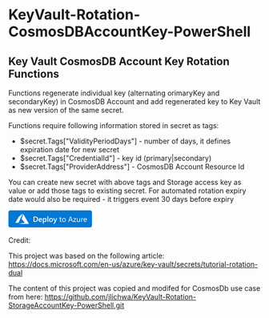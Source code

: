 # KeyVault-Rotation-CosmosDBAccountKey-PowerShell

## Key Vault CosmosDB Account Key Rotation Functions

Functions regenerate individual key (alternating orimaryKey and secondaryKey) in CosmosDB Account and add regenerated key to Key Vault as new version of the same secret.

Functions require following information stored in secret as tags:
- $secret.Tags["ValidityPeriodDays"] - number of days, it defines expiration date for new secret
- $secret.Tags["CredentialId"] - key id (primary|secondary)
- $secret.Tags["ProviderAddress"] - CosmosDB Account Resource Id

You can create new secret with above tags and Storage access key as value or add those tags to existing secret. For automated rotation expiry date would also be required - it triggers event 30 days before expiry

<a href="https://portal.azure.com/#create/Microsoft.Template/uri/https%3A%2F%2Fraw.githubusercontent.com%2Fnidhunge%2FCosmosDBKeyAKVRotation%2Fmaster%2Fazuredeploy.json" target="_blank">
    <img src="https://raw.githubusercontent.com/Azure/azure-quickstart-templates/master/1-CONTRIBUTION-GUIDE/images/deploytoazure.png"/>
</a>



Credit:

This project was based on the following article: https://docs.microsoft.com/en-us/azure/key-vault/secrets/tutorial-rotation-dual

The content of this project was copied and modifed for CosmosDb use case from here: https://github.com/jlichwa/KeyVault-Rotation-StorageAccountKey-PowerShell.git 


